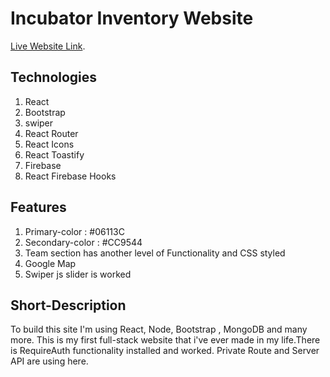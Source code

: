 # Incubator Inventory Website

[Live Website Link](https://github.com/facebook/create-react-app).

## Technologies
1. React
2. Bootstrap
3. swiper
4. React Router
5. React Icons
6. React Toastify
7. Firebase
8. React Firebase Hooks

## Features
1. Primary-color : #06113C
2. Secondary-color : #CC9544
3. Team section has another level of Functionality and CSS styled
4. Google Map
5. Swiper js slider is worked

## Short-Description
To build this site I'm using React, Node, Bootstrap , MongoDB and many more. This is my first full-stack website that i've ever made in my life.There is RequireAuth functionality installed and worked. Private Route and Server API are using here.


